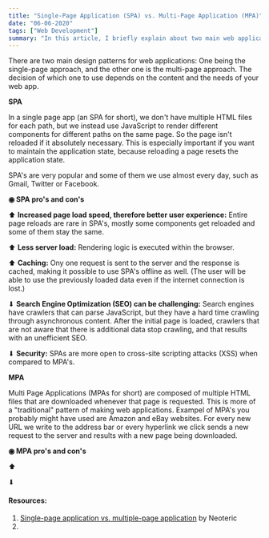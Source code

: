 ```yaml
---
title: "Single-Page Application (SPA) vs. Multi-Page Application (MPA)"
date: "06-06-2020"
tags: ["Web Development"]
summary: "In this article, I briefly explain about two main web application patterns, single-page application and multi-page application, and their differences."
---
```


There are two main design patterns for web applications: One being the single-page approach, and the other one is the multi-page approach. The decision of which one to use depends on the content and the needs of your web app.

**SPA**

In a single page app (an SPA for short), we don't have multiple HTML files for each path, but we instead use JavaScript to render different components for different paths on the same page. So the page isn't reloaded if it absolutely necessary. This is especially important if you want to maintain the application state, because reloading a page resets the application state.

SPA's are very popular and some of them we use almost every day, such as Gmail, Twitter or Facebook.

**◉ SPA pro's and con's**

⬆ **Increased page load speed, therefore better user experience:** Entire page reloads are rare in SPA's, mostly some components get reloaded and some of them stay the same.

⬆ **Less server load:** Rendering logic is executed within the browser.

⬆ **Caching:** Ony one request is sent to the server and the response is cached, making it possible to use SPA's offline as well. (The user will be able to use the previously loaded data even if the internet connection is lost.)

⬇ **Search Engine Optimization (SEO) can be challenging:** Search engines have crawlers that can parse JavaScript, but they have a hard time crawling through asynchronous content. After the initial page is loaded, crawlers that are not aware that there is additional data stop crawling, and that results with an unefficient SEO.

⬇ **Security:** SPAs are more open to cross-site scripting attacks (XSS) when compared to MPA's.

**MPA**

Multi Page Applications (MPAs for short) are composed of multiple HTML files that are downloaded whenever that page is requested. This is more of a "traditional" pattern of making web applications. Exampel of MPA's you probably might have used are Amazon and eBay websites. For every new URL we write to the address bar or every hyperlink we click sends a new request to the server and results with a new page being downloaded.

**◉ MPA pro's and con's**

⬆

⬇

#### Resources:

1. [Single-page application vs. multiple-page application](https://medium.com/@NeotericEU/single-page-application-vs-multiple-page-application-2591588efe58) by Neoteric
2.
